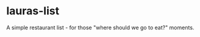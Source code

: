 lauras-list
===========

A simple restaurant list - for those &quot;where should we go to eat?&quot; moments.
